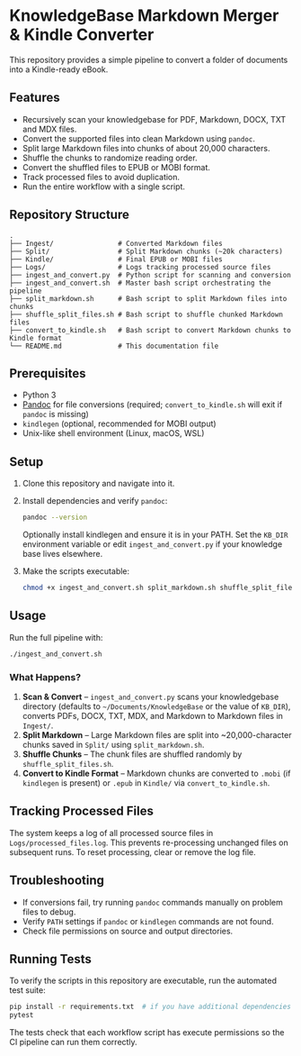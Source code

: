 # KnowledgeBase Markdown Merger & Kindle Converter

This repository provides a simple pipeline to convert a folder of documents into a Kindle-ready eBook.

## Features

- Recursively scan your knowledgebase for PDF, Markdown, DOCX, TXT and MDX files.
- Convert the supported files into clean Markdown using `pandoc`.
- Split large Markdown files into chunks of about 20,000 characters.
- Shuffle the chunks to randomize reading order.
- Convert the shuffled files to EPUB or MOBI format.
- Track processed files to avoid duplication.
- Run the entire workflow with a single script.

## Repository Structure

```text
.
├── Ingest/                # Converted Markdown files
├── Split/                 # Split Markdown chunks (~20k characters)
├── Kindle/                # Final EPUB or MOBI files
├── Logs/                  # Logs tracking processed source files
├── ingest_and_convert.py  # Python script for scanning and conversion
├── ingest_and_convert.sh  # Master bash script orchestrating the pipeline
├── split_markdown.sh      # Bash script to split Markdown files into chunks
├── shuffle_split_files.sh # Bash script to shuffle chunked Markdown files
├── convert_to_kindle.sh   # Bash script to convert Markdown chunks to Kindle format
└── README.md              # This documentation file
```

## Prerequisites

- Python 3
- [Pandoc](https://pandoc.org/installing.html) for file conversions (required; `convert_to_kindle.sh` will exit if `pandoc` is missing)
- `kindlegen` (optional, recommended for MOBI output)
- Unix-like shell environment (Linux, macOS, WSL)

## Setup

1. Clone this repository and navigate into it.
2. Install dependencies and verify `pandoc`:

   ```bash
   pandoc --version
   ```

   Optionally install kindlegen and ensure it is in your PATH. Set the `KB_DIR` environment variable or edit `ingest_and_convert.py` if your knowledge base lives elsewhere.

3. Make the scripts executable:

   ```bash
   chmod +x ingest_and_convert.sh split_markdown.sh shuffle_split_files.sh convert_to_kindle.sh
   ```

## Usage

Run the full pipeline with:
```bash
./ingest_and_convert.sh
```

### What Happens?

1. **Scan & Convert** – `ingest_and_convert.py` scans your knowledgebase directory (defaults to `~/Documents/KnowledgeBase` or the value of `KB_DIR`), converts PDFs, DOCX, TXT, MDX, and Markdown to Markdown files in `Ingest/`.
2. **Split Markdown** – Large Markdown files are split into ~20,000-character chunks saved in `Split/` using `split_markdown.sh`.
3. **Shuffle Chunks** – The chunk files are shuffled randomly by `shuffle_split_files.sh`.
4. **Convert to Kindle Format** – Markdown chunks are converted to `.mobi` (if `kindlegen` is present) or `.epub` in `Kindle/` via `convert_to_kindle.sh`.

## Tracking Processed Files

The system keeps a log of all processed source files in `Logs/processed_files.log`. This prevents re-processing unchanged files on subsequent runs. To reset processing, clear or remove the log file.

## Troubleshooting

- If conversions fail, try running `pandoc` commands manually on problem files to debug.
- Verify `PATH` settings if `pandoc` or `kindlegen` commands are not found.
- Check file permissions on source and output directories.


## Running Tests

To verify the scripts in this repository are executable, run the automated test suite:

```bash
pip install -r requirements.txt  # if you have additional dependencies
pytest
```

The tests check that each workflow script has execute permissions so the CI pipeline can run them correctly.

